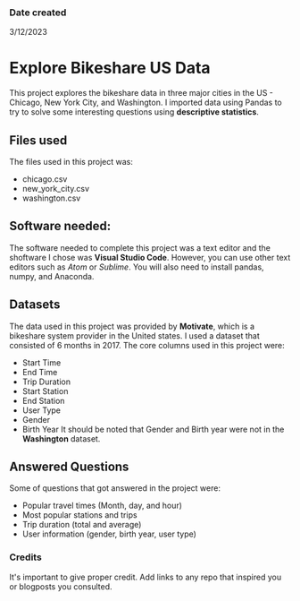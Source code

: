 

### Date created
3/12/2023

# Explore Bikeshare US Data
This project explores the bikeshare data in three major cities in the US - Chicago, New York City, and Washington. I imported data using Pandas to try to solve some interesting questions using **descriptive statistics**.

## Files used
The files used in this project was:
* chicago.csv
* new_york_city.csv
* washington.csv

## Software needed:
The software needed to complete this project was a text editor and the shoftware I chose was **Visual Studio Code**. However, you can use other text editors such as _Atom_ or _Sublime_. You will also need to install pandas, numpy, and Anaconda.

## Datasets
The data used in this project was provided by **Motivate**, which is a bikeshare system provider in the United states. I used a dataset that consisted of 6 months in 2017. The core columns used in this project were:
* Start Time
* End Time
* Trip Duration
* Start Station
* End Station
* User Type
* Gender
* Birth Year
It should be noted that Gender and Birth year were not in the **Washington** dataset.

## Answered Questions
Some of questions that got answered in the project were:
* Popular travel times (Month, day, and hour)
* Most popular stations and trips
* Trip duration (total and average)
* User information (gender, birth year, user type)

### Credits
It's important to give proper credit. Add links to any repo that inspired you or blogposts you consulted.

